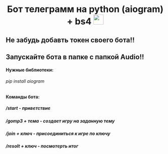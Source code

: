 <h1 align="center">Бот телеграмм на python (aiogram) + bs4
<img src="https://github.com/blackcater/blackcater/raw/main/images/Hi.gif" height="32"/></h1>
<h2>Не забудь добавть токен своего бота!!</h2>
<h2>Запускайте бота в папке с папкой Audio!!</h2>
<h4>Нужные библиотеки:</h4>
<h6>pip install aiogram</h6>

<h4>Команды бота:</h4>
<h5>/start - приветствие</h5>
<h5>/gomp3 + тема - создает игру на заданную тему</h5>
<h5>/join + ключ - присоединиться к игре по ключу</h5>
<h5>/resolt + ключ - посмотерть итог</h5>

